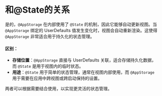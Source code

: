 # 和@State的关系

是的，`@AppStorage` 在内部使用了 `@State` 的机制，因此它能够自动更新视图。当 `@AppStorage` 绑定的 UserDefaults 值发生变化时，视图会自动重新渲染。这使得 `@AppStorage` 非常适合用于持久化的状态管理。

#### 区别：

* **存储位置**：`@AppStorage` 直接与 UserDefaults 关联，适合存储持久化数据，而 `@State` 是用于视图内的临时状态。
* **用途**：`@State` 用于简单的状态管理，通常在视图内部使用，而 `@AppStorage` 用于需要在应用中跨视图或跨启动保持的设置。

两者可以根据需要结合使用，以实现更灵活的状态管理。
